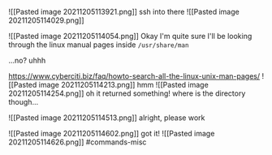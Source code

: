 ![[Pasted image 20211205113921.png]]
ssh into there
![[Pasted image 20211205114029.png]]

![[Pasted image 20211205114054.png]]
Okay I'm quite sure I'll be looking through the linux manual pages inside `/usr/share/man`

...no? uhhh

https://www.cyberciti.biz/faq/howto-search-all-the-linux-unix-man-pages/
![[Pasted image 20211205114213.png]]
hmm
![[Pasted image 20211205114254.png]]
oh it returned something!
where is the directory though...

![[Pasted image 20211205114513.png]]
alright, please work

![[Pasted image 20211205114602.png]]
got it! 
![[Pasted image 20211205114626.png]]
#commands-misc 